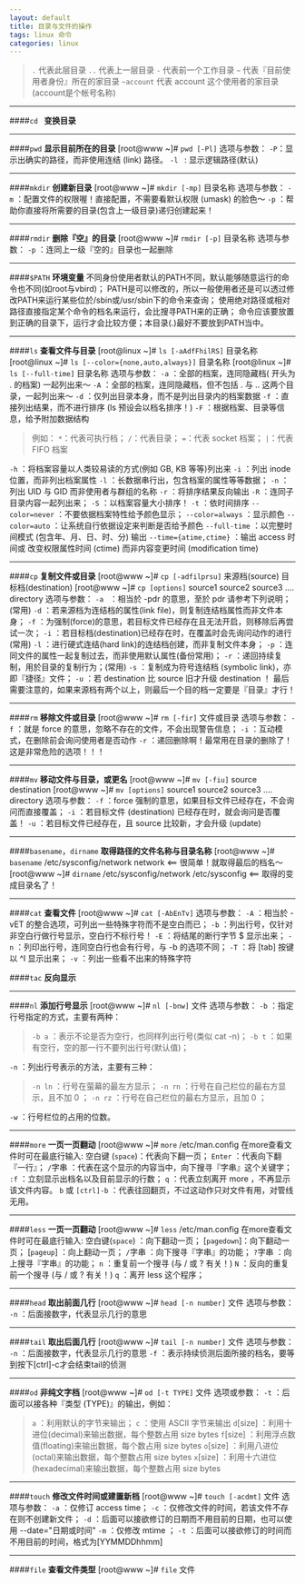 ```yaml
---
layout: default
title: 目录与文件的操作
tags: linux 命令
categories: linux
---
```


>`.`
>代表此层目录
>`..`
>代表上一层目录
>`-`
>代表前一个工作目录
>`~`
>代表『目前使用者身份』所在的家目录
>`~account`
>代表 account 这个使用者的家目录(account是个帐号名称)

***

####`cd `
**变换目录**

***

####`pwd`
**显示目前所在的目录**
[root@www ~]# `pwd [-Pl]`
选项与参数：
`-P`：显示出确实的路径，而非使用连结 (link) 路径。
`-l ` : 显示逻辑路径(默认)

***

####`mkdir`
**创建新目录**
[root@www ~]# `mkdir [-mp]` 目录名称
选项与参数：
`-m` ：配置文件的权限喔！直接配置，不需要看默认权限 (umask) 的脸色～
`-p` ：帮助你直接将所需要的目录(包含上一级目录)递归创建起来！ 

***
 
####`rmdir`
**删除『空』的目录**
[root@www ~]# `rmdir [-p]` 目录名称
选项与参数：
`-p` ：连同上一级『空的』目录也一起删除

***
 
####`$PATH`
**环境变量**
不同身份使用者默认的PATH不同，默认能够随意运行的命令也不同(如root与vbird)；
PATH是可以修改的，所以一般使用者还是可以透过修改PATH来运行某些位於/sbin或/usr/sbin下的命令来查询；
使用绝对路径或相对路径直接指定某个命令的档名来运行，会比搜寻PATH来的正确；
命令应该要放置到正确的目录下，运行才会比较方便；本目录(.)最好不要放到PATH当中。

***
 
####`ls`
**查看文件与目录**
[root@linux ~]# `ls [-aAdfFhilRS]` 目录名称 
[root@linux ~]# `ls [--color={none,auto,always}]` 目录名称 
[root@linux ~]# `ls [--full-time]` 目录名称 
选项与参数：
`-a` ：全部的档案，连同隐藏档( 开头为 . 的档案) 一起列出来～ 
`-A` ：全部的档案，连同隐藏档，但不包括 . 与 .. 这两个目录，一起列出来～ 
`-d` ：仅列出目录本身，而不是列出目录内的档案数据 
`-f` ：直接列出结果，而不进行排序 (ls 预设会以档名排序！) 
`-F` ：根据档案、目录等信息，给予附加数据结构  

>例如： `*`：代表可执行档； `/`：代表目录； `=`：代表 socket 档案； `|`：代表 FIFO 档案

`-h` ：将档案容量以人类较易读的方式(例如 GB, KB 等等)列出来
`-i` ：列出 inode 位置，而非列出档案属性 
`-l` ：长数据串行出，包含档案的属性等等数据； 
`-n` ：列出 UID 与 GID 而非使用者与群组的名称 
`-r` ：将排序结果反向输出
`-R` ：连同子目录内容一起列出来； 
`-S` ：以档案容量大小排序！ 
`-t` ：依时间排序 
`--color=never` ：不要依据档案特性给予颜色显示； 
`--color=always` ：显示颜色 
`--color=auto` ：让系统自行依据设定来判断是否给予颜色 
`--full-time` ：以完整时间模式 (包含年、月、日、时、分) 输出 
`--time={atime,ctime}` ：输出 access 时间或 改变权限属性时间 (ctime) 而非内容变更时间 (modification time)      

***

####`cp`
**复制文件或目录**
[root@www ~]# `cp [-adfilprsu]` 来源档(source) 目标档(destination)
[root@www ~]# `cp [options]` source1 source2 source3 .... directory
选项与参数：
`-a ` ：相当於 -pdr 的意思，至於 pdr 请参考下列说明；(常用)
`-d`  ：若来源档为连结档的属性(link file)，则复制连结档属性而非文件本身；
`-f`  ：为强制(force)的意思，若目标文件已经存在且无法开启，则移除后再尝试一次；
`-i`  ：若目标档(destination)已经存在时，在覆盖时会先询问动作的进行(常用)
`-l`  ：进行硬式连结(hard link)的连结档创建，而非复制文件本身；
`-p`  ：连同文件的属性一起复制过去，而非使用默认属性(备份常用)；
`-r`  ：递回持续复制，用於目录的复制行为；(常用)
`-s`  ：复制成为符号连结档 (symbolic link)，亦即『捷径』文件；
`-u`  ：若 destination 比 source 旧才升级 destination ！
最后需要注意的，如果来源档有两个以上，则最后一个目的档一定要是『目录』才行！

***

####`rm`
**移除文件或目录**
[root@www ~]# `rm [-fir]` 文件或目录
选项与参数：
`-f`  ：就是 force 的意思，忽略不存在的文件，不会出现警告信息；
`-i`  ：互动模式，在删除前会询问使用者是否动作
`-r`  ：递回删除啊！最常用在目录的删除了！这是非常危险的选项！！！

***

####`mv`
**移动文件与目录，或更名**
[root@www ~]# `mv [-fiu]` source destination
[root@www ~]# `mv [options]` source1 source2 source3 .... directory
选项与参数：
`-f`  ：force 强制的意思，如果目标文件已经存在，不会询问而直接覆盖；
`-i`  ：若目标文件 (destination) 已经存在时，就会询问是否覆盖！
`-u`  ：若目标文件已经存在，且 source 比较新，才会升级 (update)

***

####`basename`，`dirname`
**取得路径的文件名称与目录名称**
[root@www ~]# `basename` /etc/sysconfig/network
network        <== 很简单！就取得最后的档名～
[root@www ~]# `dirname` /etc/sysconfig/network
/etc/sysconfig  <== 取得的变成目录名了！ 

***

####`cat`
**查看文件**
[root@www ~]# `cat [-AbEnTv]`
选项与参数：
`-A`  ：相当於 -vET 的整合选项，可列出一些特殊字符而不是空白而已；
`-b`  ：列出行号，仅针对非空白行做行号显示，空白行不标行号！
`-E`  ：将结尾的断行字节 $ 显示出来；
`-n`  ：列印出行号，连同空白行也会有行号，与 -b 的选项不同；
`-T`  ：将 [tab] 按键以 ^I 显示出来；
`-v`  ：列出一些看不出来的特殊字符

####`tac`
**反向显示** 

***

####`nl`
**添加行号显示**
[root@www ~]# `nl [-bnw]` 文件
选项与参数：
`-b` ：指定行号指定的方式，主要有两种：
>   `-b a` ：表示不论是否为空行，也同样列出行号(类似 cat -n)；
>   `-b t` ：如果有空行，空的那一行不要列出行号(默认值)；

`-n` ：列出行号表示的方法，主要有三种：
>  `-n ln` ：行号在萤幕的最左方显示；
>  `-n rn` ：行号在自己栏位的最右方显示，且不加 0 ；
>  `-n rz` ：行号在自己栏位的最右方显示，且加 0 ；

`-w` ：行号栏位的占用的位数。

***

####`more`
**一页一页翻动**
[root@www ~]# `more` /etc/man.config
在more查看文件时可在最底行输入:
空白键 (`space`)：代表向下翻一页；
`Enter`         ：代表向下翻『一行』；
`/`字串         ：代表在这个显示的内容当中，向下搜寻『字串』这个关键字；
`:f`            ：立刻显示出档名以及目前显示的行数；
`q`             ：代表立刻离开 more ，不再显示该文件内容。
`b` 或 `[ctrl]-b` ：代表往回翻页，不过这动作只对文件有用，对管线无用。 

***

####`less`
**一页一页翻动**
[root@www ~]# `less` /etc/man.config
在more查看文件时可在最底行输入:
空白键(`space`)    ：向下翻动一页；
[`pagedown`]：向下翻动一页；
[`pageup`]  ：向上翻动一页；
`/`字串     ：向下搜寻『字串』的功能；
`?`字串     ：向上搜寻『字串』的功能；
`n`         ：重复前一个搜寻 (与 / 或 ? 有关！)
`N`         ：反向的重复前一个搜寻 (与 / 或 ? 有关！)
`q`         ：离开 less 这个程序； 

***

####`head`
**取出前面几行**
[root@www ~]# `head [-n number]` 文件 
选项与参数：
`-n`  ：后面接数字，代表显示几行的意思

***

####`tail`
**取出后面几行**
[root@www ~]# `tail [-n number]` 文件 
选项与参数：
`-n`  ：后面接数字，代表显示几行的意思
`-f`  ：表示持续侦测后面所接的档名，要等到按下[ctrl]-c才会结束tail的侦测

***

####`od`
**非纯文字档**
[root@www ~]# `od [-t TYPE]` 文件
选项或参数：
`-t`  ：后面可以接各种『类型 (TYPE)』的输出，例如：

>`a`         ：利用默认的字节来输出；
>`c`         ：使用 ASCII 字节来输出
>`d`[size] ：利用十进位(decimal)来输出数据，每个整数占用 size bytes
>`f`[size] ：利用浮点数值(floating)来输出数据，每个数占用 size bytes
>`o`[size] ：利用八进位(octal)来输出数据，每个整数占用 size bytes
>`x`[size] ：利用十六进位(hexadecimal)来输出数据，每个整数占用 size bytes

***

####`touch`
**修改文件时间或建置新档**
[root@www ~]# `touch [-acdmt]` 文件
选项与参数：
`-a`  ：仅修订 access time；
`-c`  ：仅修改文件的时间，若该文件不存在则不创建新文件；
`-d`  ：后面可以接欲修订的日期而不用目前的日期，也可以使用 --date="日期或时间"
`-m`  ：仅修改 mtime ；
`-t`  ：后面可以接欲修订的时间而不用目前的时间，格式为[YYMMDDhhmm] 

***

####`file`
**查看文件类型**
[root@www ~]# `file` 文件
